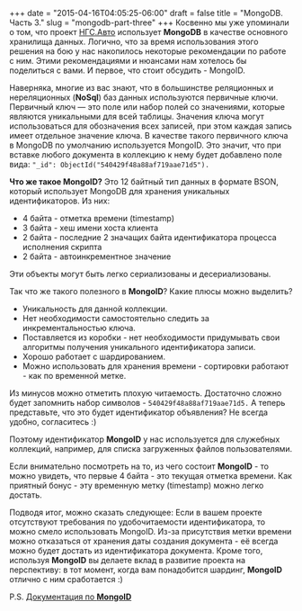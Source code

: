 +++
date = "2015-04-16T04:05:25-06:00"
draft = false
title = "MongoDB. Часть 3."
slug = "mongodb-part-three"
+++
Косвенно мы уже упоминали о том, что проект [НГС.Авто](http://auto.ngs.ru) использует **MongoDB** в качестве основного хранилища данных. Логично, что за время использования этого решения на бою у нас накопилось некоторые рекомендации по работе с ним. Этими рекомендациями и нюансами нам хотелось бы поделиться с вами. И первое, что стоит обсудить - MongoID.

Наверняка, многие из вас знают, что в большинстве реляционных и нереляционных (**NoSql**) баз данных используются первичные ключи.
Первичный ключ — это поле или набор полей со значениями, которые являются уникальными для всей таблицы. Значения ключа могут использоваться для обозначения всех записей, при этом каждая запись имеет отдельное значение ключа.
В качестве такого первичного ключа в MongoDB по умолчанию используется MongoID. Это значит, что при вставке любого документа в коллекцию к нему будет добавлено поле вида:
```"_id": ObjectId("540429f48a88af719aae71d5").```

**Что же такое MongoID?** Это 12 байтный тип данных в формате BSON, который использует MongoDB для хранения уникальных идентификаторов.
Из них:
* 4 байта - отметка времени (timestamp)
* 3 байта - хеш имени хоста клиента
* 2 байта - последние 2 значащих байта идентификатора процесса исполнения скрипта
* 2 байта - автоинкрементное значение

Эти объекты могут быть легко сериализованы и десериализованы.

Так что же такого полезного в **MongoID**? Какие плюсы можно выделить?

- Уникальность для данной коллекции.
- Нет необходимости самостоятельно следить за инкрементальностью ключа.
- Поставляется из коробки - нет необходимости придумывать свои алгоритмы получения уникального идентификатора записи.
- Хорошо работает с шардированием.
- Можно использовать для хранения времени - сортировки работают - как по временной метке.

Из минусов можно отметить плохую читаемость. Достаточно сложно будет запомнить набор символов - `540429f48a88af719aae71d5.`
А теперь представьте, что это будет идентификатор объявления? Не всегда удобно, согласитесь :)

Поэтому идентификатор **MongoID** у нас используется для служебных коллекций, например, для списка загруженных файлов пользователями. 

Если внимательно посмотреть на то, из чего состоит **MongoID** - то можно увидеть, что первые 4 байта - это текущая отметка времени. Как приятный бонус - эту временную метку (timestamp) можно легко достать.

Подводя итог, можно сказать следующее:
Если в вашем проекте отсутствуют требования по удобочитаемости идентификатора, то можно смело использовать MongoID. Из-за присутствия метки времени можно отказаться от хранения даты создания документа - её всегда можно будет достать из идентификатора документа. Кроме того, используя **MongoID** вы делаете вклад в развитие проекта на перспективу: в тот момент, когда вам понадобится шардинг, **MongoID** отлично с ним сработается :)

P.S. [Документация по **MongoID**](http://docs.mongodb.org/manual/reference/object-id/) 